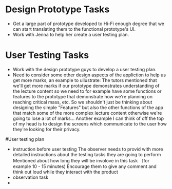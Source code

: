 # Design Prototype Tasks
- Get a large part of prototype developed to Hi-Fi enough degree that we can start translating them to the functional prototype's UI.
- Work with Jenna to help her create a user testing plan.

# User Testing Tasks
- Work with the design prototype guys to develop a user testing plan.
- Need to consider some other design aspects of the appliction to help us get more marks, an example to ullustrate: The tutors mentioned that we'll get more marks if our prototype demonstrates understanding of the lecture content so we need to for example have some functions or features to the prototype that demonstrate how we're planning on reaching critical mass, etc. So we shouldn't just be thinking about designing the simple "Features" but also the other functions of the app that match some of the more complex lecture content otherwise we're going to lose a lot of marks... Another example I can think of off the top of my head is to design the screens which communicate to the user how they're looking for their privacy.

#User testing plan 
- instruction before user testing 
The observer needs to provid with more detailed instructions about the testing tasks they are going to perform
Mentioned about how long they will be involove in this task （for example 10 - 15 minutes) 
Encourage them to give any comment and think out loud while they interact with the product 
- observation task
-

